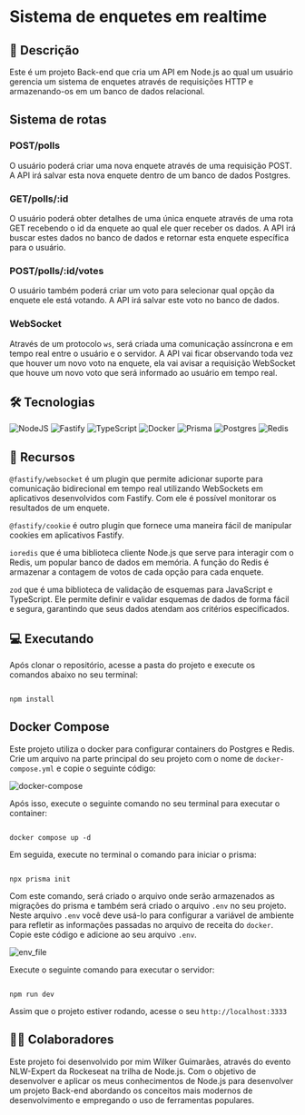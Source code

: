 # Sistema de enquetes em realtime

## 📃 Descrição
Este é um projeto Back-end que cria um API em Node.js ao qual um usuário gerencia um sistema de enquetes através de requisições HTTP e armazenando-os em um banco de dados relacional.

## Sistema de rotas
### POST/polls
O usuário poderá criar uma nova enquete através de uma requisição POST. A API irá salvar esta nova enquete dentro de um banco de dados Postgres.

### GET/polls/:id
O usuário poderá obter detalhes de uma única enquete através de uma rota GET recebendo o id da enquete ao qual ele quer receber os dados. A API irá buscar estes dados no banco de dados e retornar esta enquete específica para o usuário.

### POST/polls/:id/votes
O usuário também poderá criar um voto para selecionar qual opção da enquete ele está votando. A API irá salvar este voto no banco de dados.

### WebSocket
Através de um protocolo `ws`, será criada uma comunicação assíncrona e em tempo real entre o usuário e o servidor. A API vai ficar observando toda vez que houver um novo voto na enquete, ela vai avisar a requisição WebSocket que houve um novo voto que será informado ao usuário em tempo real.


## 🛠 Tecnologias
![NodeJS](https://img.shields.io/badge/node.js-6DA55F?style=for-the-badge&logo=node.js&logoColor=white) ![Fastify](https://img.shields.io/badge/fastify-%23000000.svg?style=for-the-badge&logo=fastify&logoColor=white) ![TypeScript](https://img.shields.io/badge/typescript-%23007ACC.svg?style=for-the-badge&logo=typescript&logoColor=white) ![Docker](https://img.shields.io/badge/docker-%230db7ed.svg?style=for-the-badge&logo=docker&logoColor=white) ![Prisma](https://img.shields.io/badge/Prisma-3982CE?style=for-the-badge&logo=Prisma&logoColor=white) ![Postgres](https://img.shields.io/badge/postgres-%23316192.svg?style=for-the-badge&logo=postgresql&logoColor=white) ![Redis](https://img.shields.io/badge/redis-%23DD0031.svg?style=for-the-badge&logo=redis&logoColor=white)

## 🧰 Recursos
`@fastify/websocket` é um plugin que permite adicionar suporte para comunicação bidirecional em tempo real utilizando WebSockets em aplicativos desenvolvidos com Fastify. Com ele é possível monitorar os resultados de um enquete.

`@fastify/cookie` é outro plugin que fornece uma maneira fácil de manipular cookies em aplicativos Fastify.

`ioredis` que é uma biblioteca cliente Node.js que serve para interagir com o Redis, um popular banco de dados em memória. A função do Redis é armazenar a contagem de votos de cada opção para cada enquete.

`zod` que  é uma biblioteca de validação de esquemas para JavaScript e TypeScript. Ele permite definir e validar esquemas de dados de forma fácil e segura, garantindo que seus dados atendam aos critérios especificados.

## 💻 Executando
Após clonar o repositório, acesse a pasta do projeto e execute os comandos abaixo no seu terminal:

```

npm install

```
## Docker Compose
Este projeto utiliza o docker para configurar containers do Postgres e Redis.
Crie um arquivo na parte principal do seu projeto com o nome de `docker-compose.yml` e copie o seguinte código:

![docker-compose](https://imgur.com/YEfttGA.png)

Após isso, execute o seguinte comando no seu terminal para executar o container:

```

docker compose up -d

```

Em seguida, execute no terminal o comando para iniciar o prisma:

```

npx prisma init

```

Com este comando, será criado o arquivo onde serão armazenados as migrações do prisma e também será criado o arquivo `.env` no seu projeto. Neste arquivo `.env` você deve usá-lo para configurar a variável de ambiente para refletir as informações passadas no arquivo de receita do `docker`. Copie este código e adicione ao seu arquivo `.env`.

![env_file](https://imgur.com/GLLkW1D.png)

Execute o seguinte comando para executar o servidor:

```

npm run dev

```

Assim que o projeto estiver rodando, acesse o seu `http://localhost:3333`

## 🙋‍♂️ Colaboradores
Este projeto foi desenvolvido por mim Wilker Guimarães, através do evento NLW-Expert da Rockeseat na trilha de Node.js. Com o objetivo de desenvolver e aplicar os meus conhecimentos de Node.js para desenvolver um projeto Back-end abordando os conceitos mais modernos de desenvolvimento e empregando o uso de ferramentas populares.

